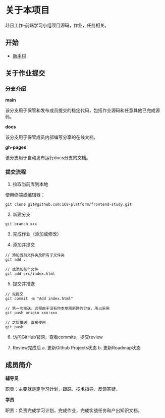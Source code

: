 # 关于本项目 

赴日工作-前端学习小组项目源码，作业，任务相关。

## 开始

- [新手村](https://github.com/RemoteGroupLabs/group-codecamp-frontend/wiki)

## 关于作业提交

### 分支介绍

**main**

该分支用于保管和发布成员提交的稳定代码，包括作业源码和任意其他已完成源码。

**docs**

该分支用于保管成员内部编写分享的在线文档。

**gh-pages**

该分支用于自动发布运行docs分支的文档。

### 提交流程

1. 拉取当前库到本地

使用终端或编辑器：

```
git clone git@github.com:168-platform/frontend-study.git
```
2. 新建分支

```
git branch xxx
```
3. 完成作业（添加或修改）

4. 添加并提交
```
// 添加当前文件夹及所有子文件夹
git add .

// 或添加某个文件
git add src/index.html

```
5. 提交并推送
```
// 先提交
git commit -m "Add index.html"

// 第一次推送，远程由于没有你本地刚新建的分支，所以采用
git push origin xxx:xxx

// 之后推送，直接使用
git push
```
6. 访问GitHub官网，查看commits，提交review

7. Review完成后
  a. 更新Github Projects状态
  b. 更新Roadmap状态


## 成员简介

**辅导员**

职责：主要就是定学习计划，跟踪，技术指导，反馈答疑。

**学员**

职责：负责完成学习计划，完成作业，完成实战任务和产出知识文档。

<!-- readme: contributors -start -->
<!-- readme: contributors -end -->
